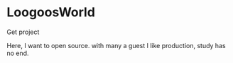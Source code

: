 # LoogoosWorld
Get project

Here, I want to open source.
with many a guest I like production, study has no end.
